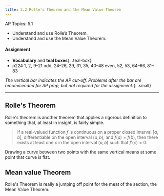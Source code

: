 ```yaml
---
title: 3.2 Rolle's Theorem and the Mean Value Theorem
---
```


AP Topics: 5.1

- Understand and use Rolle’s Theorem.
- Understand and use the Mean Value Theorem.

#### Assignment

- **Vocabulary** and **teal boxes**{: .teal-box}
- p224 1, 2, 9–21 odd, 24–26, 29, 31, 35, 40–48 even, 52, 53, 64–66, 81–83

*The vertical bar indicates the AP cut-off. Problems after the bar are recommended for AP prep, but not required for the assignment.*{: .small}

---

## Rolle's Theorem

Rolle's theorem is another theorem that applies a rigorous definition to something that, at least in insight, is fairly simple.

> If a real-valued function $f$ is continuous on a proper closed interval $[a, b]$, differentiable on the open interval $(a, b)$, and $f(a) = f(b)$, then there exists at least one $c$ in the open interval $(a, b)$ such that $f'( c ) = 0$.

Drawing a curve between two points with the same vertical means at some point that curve is flat.

## Mean value Theorem

Rolle's Theorem is really a jumping off point for the meat of the section, the Mean Value Theorem. 
